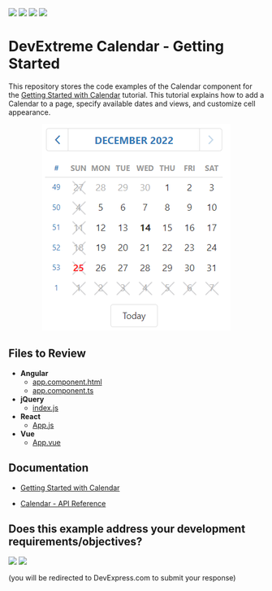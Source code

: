 <!-- default badges list -->
![](https://img.shields.io/endpoint?url=https://codecentral.devexpress.com/api/v1/VersionRange/452992400/21.1.3%2B)
[![](https://img.shields.io/badge/Open_in_DevExpress_Support_Center-FF7200?style=flat-square&logo=DevExpress&logoColor=white)](https://supportcenter.devexpress.com/ticket/details/T1063435)
[![](https://img.shields.io/badge/📖_How_to_use_DevExpress_Examples-e9f6fc?style=flat-square)](https://docs.devexpress.com/GeneralInformation/403183)
[![](https://img.shields.io/badge/💬_Leave_Feedback-feecdd?style=flat-square)](#does-this-example-address-your-development-requirementsobjectives)
<!-- default badges end -->
# DevExtreme Calendar - Getting Started

This repository stores the code examples of the Calendar component for the [Getting Started with Calendar](https://js.devexpress.com/Documentation/Guide/UI_Components/Calendar/Getting_Started_with_Calendar/) tutorial. This tutorial explains how to add a Calendar to a page, specify available dates and views, and customize cell appearance.

<div align="center"><img src="./calendar.png" /></div>

## Files to Review

- **Angular**
    - [app.component.html](angular/src/app/app.component.html)
    - [app.component.ts](angular/src/app/app.component.ts)
- **jQuery**
    - [index.js](jquery/src/index.js)
- **React**
    - [App.js](react/src/App.js)
- **Vue**
    - [App.vue](vue/src/App.vue)

## Documentation

- [Getting Started with Calendar](https://js.devexpress.com/Documentation/Guide/UI_Components/Calendar/Getting_Started_with_Calendar/)

- [Calendar - API Reference](https://js.devexpress.com/Documentation/ApiReference/UI_Components/dxCalendar/)
<!-- feedback -->
## Does this example address your development requirements/objectives?

[<img src="https://www.devexpress.com/support/examples/i/yes-button.svg"/>](https://www.devexpress.com/support/examples/survey.xml?utm_source=github&utm_campaign=getting-started-with-devextreme-calendar&~~~was_helpful=yes) [<img src="https://www.devexpress.com/support/examples/i/no-button.svg"/>](https://www.devexpress.com/support/examples/survey.xml?utm_source=github&utm_campaign=getting-started-with-devextreme-calendar&~~~was_helpful=no)

(you will be redirected to DevExpress.com to submit your response)
<!-- feedback end -->
